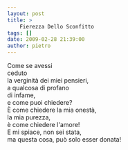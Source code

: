 ```yaml
---
layout: post
title: >
    Fierezza Dello Sconfitto
tags: []
date: 2009-02-28 21:39:00
author: pietro
---
```

Come se avessi<br/>ceduto<br/>la verginità dei miei pensieri,<br/>a qualcosa di profano<br/>di infame,<br/>e come puoi chiedere?<br/>È come chiedere la mia onestà,<br/>la mia purezza,<br/>è come chiedere l'amore!<br/>E mi spiace, non sei stata,<br/>ma questa cosa, può solo esser donata!
